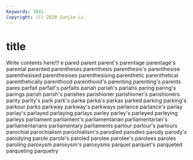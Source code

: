 ```yaml
---
Keywords: 3841
Copyright: (C) 2020 Junjie Li
---
```


# title

Write contents here!!!
e 
pared 
parent
parent's 
parentage 
parentage's 
parental 
parented 
parentheses 
parenthesis 
parenthesis's 
parenthesise 
parenthesised
parenthesises 
parenthesising 
parenthetic 
parenthetical 
parenthetically 
parenthood 
parenthood's 
parenting 
parenting's 
parents
pares 
parfait 
parfait's 
parfaits 
pariah 
pariah's 
pariahs 
paring 
paring's 
parings
parish 
parish's 
parishes 
parishioner 
parishioner's 
parishioners 
parity 
parity's 
park 
park's
parka 
parka's 
parkas 
parked 
parking 
parking's 
parkour 
parks 
parkway 
parkway's
parkways 
parlance 
parlance's 
parlay 
parlay's 
parlayed 
parlaying 
parlays 
parley 
parley's
parleyed 
parleying 
parleys 
parliament 
parliament's 
parliamentarian 
parliamentarian's 
parliamentarians 
parliamentary 
parliaments
parlour 
parlour's 
parlours 
parochial 
parochialism 
parochialism's 
parodied 
parodies 
parody 
parody's
parodying 
parole 
parole's 
paroled 
parolee 
parolee's 
parolees 
paroles 
paroling 
paroxysm
paroxysm's 
paroxysms 
parquet 
parquet's 
parqueted 
parqueting 
parquetry 
